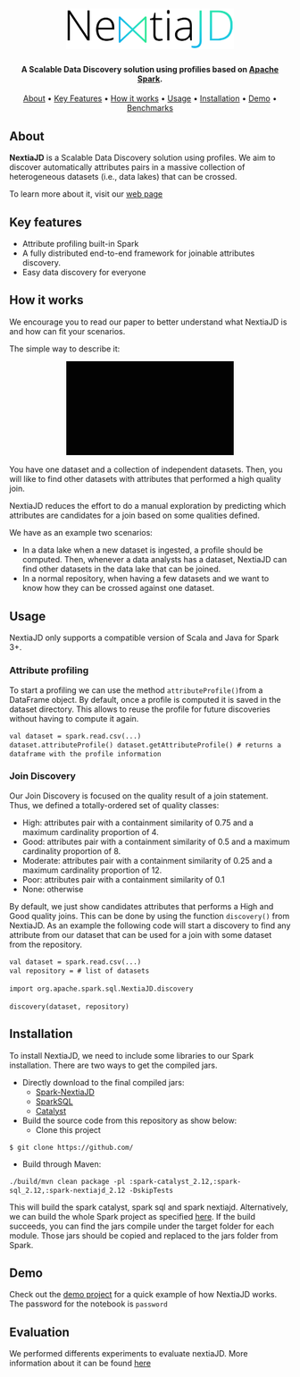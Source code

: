 

<h1 align="center">
  <a href="https://www.essi.upc.edu/dtim/nextiajd/"><img src="https://github.com/dtim-upc/spark/blob/nextiajd_v3.0.1/sql/nextiajd/img/logo.png?raw=true" alt="NextiaJD" width="300">
  </a>
</h1>

<h4 align="center">A Scalable Data Discovery solution using profilies based on <a href="https://spark.apache.org/" target="_blank">Apache Spark</a>.</h4>


<p align="center">
  <a href="#how-to-use">About</a> •
  <a href="#key-features">Key Features</a> •
  <a href="#how-it-works">How it works</a> •
  <a href="#usage">Usage</a> •
   <a href="#installation">Installation</a> •
  <a href="#demo">Demo</a> •
  <a href="#benchmarks">Benchmarks</a>
</p>

## About
**NextiaJD** is a Scalable Data Discovery solution using profiles. We aim to  discover automatically attributes pairs in a massive collection of heterogeneous datasets (i.e., data lakes) that can be crossed.     
  
To learn more about it, visit our [web page](https://www.essi.upc.edu/dtim/nextiajd/)  

## Key features   
* Attribute profiling built-in Spark  
* A fully distributed end-to-end framework for joinable attributes discovery.  
* Easy data discovery for everyone  

## How it works

We encourage you to read our paper to better understand what NextiaJD is and how can fit your scenarios. 

The simple way to describe it: 

<div align="center">
 <img src="https://github.com/dtim-upc/spark/raw/nextiajd_v3.0.1/sql/nextiajd/img/example.gif?raw=true" alt="NextiaJD" width="300">
</div>

You have one dataset and a collection of independent datasets. Then, you will like to find other datasets with attributes that performed a high quality join.
 
NextiaJD reduces the effort to do a manual exploration by predicting which attributes are candidates for a join based on some qualities defined. 

We have as an example two scenarios:

* In a data lake when a new dataset is ingested,  a profile should be computed. Then, whenever a data analysts has a dataset, NextiaJD can find other datasets in the data lake that can be joined.
* In a normal repository,  when having a few datasets and we want to know how they can be crossed against one dataset.


## Usage    
    
NextiaJD only supports a compatible version of Scala and Java for Spark 3+.     
  
### Attribute profiling  
  
To start a profiling we can use the method `attributeProfile()`from a DataFrame object. By default, once a profile is computed it is saved in the dataset directory. This allows to reuse the profile for future discoveries without having to compute it again.
  
```  
val dataset = spark.read.csv(...)  
dataset.attributeProfile() dataset.getAttributeProfile() # returns a dataframe with the profile information  
```  
  
### Join Discovery  
  
Our Join Discovery is focused on the quality result of a join statement. Thus, we defined a totally-ordered set of quality classes:

* High: attributes pair with a containment similarity of 0.75 and a maximum cardinality proportion of 4.    
* Good: attributes pair with a containment similarity of 0.5 and a maximum cardinality proportion of 8.     
* Moderate: attributes pair with a containment similarity of 0.25 and a maximum cardinality proportion of 12.     
* Poor: attributes pair with a containment similarity of 0.1    
* None: otherwise   

By default, we just show candidates attributes that performs a High and Good quality joins. This can be done by using the function `discovery()` from NextiaJD. As an example the following code will start a discovery to find any attribute from our dataset that can be used for a join with some dataset from the repository.
  
```  
val dataset = spark.read.csv(...) 
val repository = # list of datasets  

import org.apache.spark.sql.NextiaJD.discovery

discovery(dataset, repository)
```    
  

  
## Installation
  
To install NextiaJD, we need to include some libraries to our Spark installation. There are two ways to get the compiled jars.  
  
* Directly download to the final compiled jars:
    * [Spark-NextiaJD](https://mydisk.cs.upc.edu/s/7wKRxp3DJTgQ7yb/download)
    * [SparkSQL](https://mydisk.cs.upc.edu/s/B36NjoYC6LTP5GQ/download)
    * [Catalyst](https://mydisk.cs.upc.edu/s/j6KfLkgqxtprDod/download)
* Build the source code from this repository as show below:  
   * Clone this project  
```  
$ git clone https://github.com/  
```  
* Build through Maven:  
```  
./build/mvn clean package -pl :spark-catalyst_2.12,:spark-sql_2.12,:spark-nextiajd_2.12 -DskipTests 
```
  This will build the spark catalyst, spark sql and spark nextiajd. Alternatively, we can build the whole Spark project as specified [here](https://spark.apache.org/docs/latest/building-spark.html). If the build succeeds, you can find the jars compile under the target folder for each module. Those jars should be copied and replaced to the jars folder from Spark.  
      
##  Demo  

Check out the [demo project](http://34.89.14.170:8000/notebooks/NextiaJD_demo.ipynb) for a quick example of how NextiaJD works. The password for the notebook is `password`
 
## Evaluation

We performed differents experiments to evaluate nextiaJD. More information about it can be found [here](https://github.com/dtim-upc/NextiaJD/tree/nextiajd_v3.0.1/sql/nextiajd/experiments)
